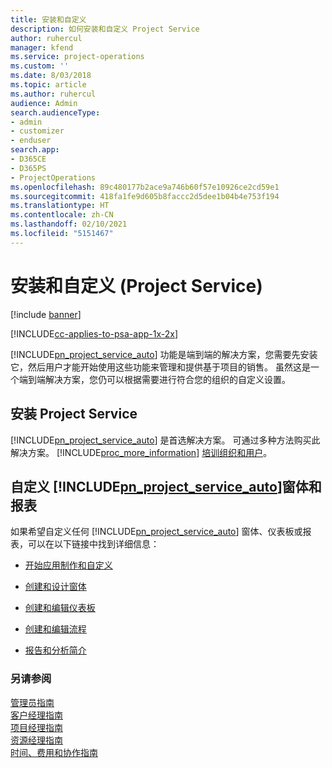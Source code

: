 ```yaml
---
title: 安装和自定义
description: 如何安装和自定义 Project Service
author: ruhercul
manager: kfend
ms.service: project-operations
ms.custom: ''
ms.date: 8/03/2018
ms.topic: article
ms.author: ruhercul
audience: Admin
search.audienceType:
- admin
- customizer
- enduser
search.app:
- D365CE
- D365PS
- ProjectOperations
ms.openlocfilehash: 89c480177b2ace9a746b60f57e10926ce2cd59e1
ms.sourcegitcommit: 418fa1fe9d605b8faccc2d5dee1b04b4e753f194
ms.translationtype: HT
ms.contentlocale: zh-CN
ms.lasthandoff: 02/10/2021
ms.locfileid: "5151467"
---
```

# <a name="install-and-customize-project-service"></a>安装和自定义 (Project Service)

[!include [banner](../includes/psa-now-project-operations.md)]

[!INCLUDE[cc-applies-to-psa-app-1x-2x](../includes/cc-applies-to-psa-app-1x-2x.md)]

[!INCLUDE[pn_project_service_auto](../includes/pn-project-service-auto.md)] 功能是端到端的解决方案，您需要先安装它，然后用户才能开始使用这些功能来管理和提供基于项目的销售。 虽然这是一个端到端解决方案，您仍可以根据需要进行符合您的组织的自定义设置。  
<!-- TODO: I expect to find the information on how to get and install this here. Please find that and add it here. Same for Project Service.--> 
  
## <a name="install-project-service"></a>安装 Project Service  
 [!INCLUDE[pn_project_service_auto](../includes/pn-project-service-auto.md)] 是首选解决方案。 可通过多种方法购买此解决方案。 [!INCLUDE[proc_more_information](../includes/proc-more-information.md)] [培训组织和用户](https://docs.microsoft.com/dynamics365/customerengagement/on-premises/admin/onboard-your-organization-and-users-to-dynamics-365-online)。  
  
## <a name="customize-pn_project_service_auto-forms-and-reports"></a>自定义 [!INCLUDE[pn_project_service_auto](../includes/pn-project-service-auto.md)]窗体和报表  
 如果希望自定义任何 [!INCLUDE[pn_project_service_auto](../includes/pn-project-service-auto.md)] 窗体、仪表板或报表，可以在以下链接中找到详细信息：  
  
- [开始应用制作和自定义](https://docs.microsoft.com/dynamics365/customerengagement/on-premises/customize/getting-started-customization)  
  
- [创建和设计窗体](https://docs.microsoft.com/dynamics365/customerengagement/on-premises/customize/create-design-forms)  
  
- [创建和编辑仪表板](https://docs.microsoft.com/dynamics365/customerengagement/on-premises/customize/create-edit-dashboards)  
  
- [创建和编辑流程](https://docs.microsoft.com/dynamics365/customerengagement/on-premises/customize/guide-staff-through-common-tasks-processes)  
  
- [报告和分析简介](https://docs.microsoft.com/dynamics365/customerengagement/on-premises/analytics/reporting-analytics-with-dynamics-365)  
  
### <a name="see-also"></a>另请参阅  
 [管理员指南](../psa/admin-guide.md)   
 [客户经理指南](../psa/account-manager-guide.md)   
 [项目经理指南](../psa/project-manager-guide.md)   
 [资源经理指南](../psa/resource-manager-guide.md)   
 [时间、费用和协作指南](../psa/time-expense-collaboration-guide.md)
